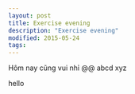 ```yaml
---
layout: post
title: Exercise evening
description: "Exercise evening"
modified: 2015-05-24
tags:
---
```


Hôm nay cũng vui nhỉ @@
abcd xyz

hello
